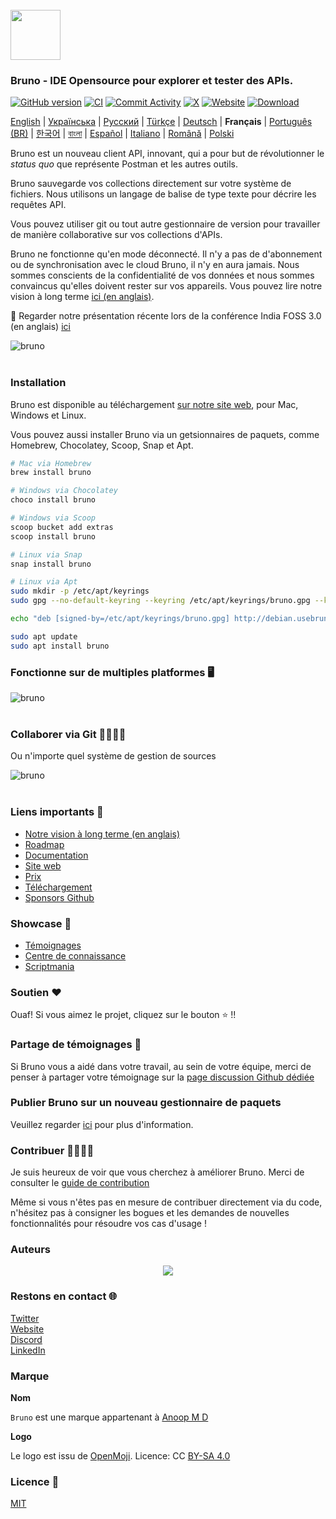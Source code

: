 <br />
<img src="../../assets/images/logo-transparent.png" width="80"/>

### Bruno - IDE Opensource pour explorer et tester des APIs.

[![GitHub version](https://badge.fury.io/gh/usebruno%2Fbruno.svg)](https://badge.fury.io/gh/usebruno%bruno)
[![CI](https://github.com/usebruno/bruno/actions/workflows/unit-tests.yml/badge.svg?branch=main)](https://github.com/usebruno/bruno/workflows/unit-tests.yml)
[![Commit Activity](https://img.shields.io/github/commit-activity/m/usebruno/bruno)](https://github.com/usebruno/bruno/pulse)
[![X](https://img.shields.io/twitter/follow/use_bruno?style=social&logo=x)](https://twitter.com/use_bruno)
[![Website](https://img.shields.io/badge/Website-Visit-blue)](https://www.usebruno.com)
[![Download](https://img.shields.io/badge/Download-Latest-brightgreen)](https://www.usebruno.com/downloads)

[English](/readme.md) | [Українська](docs/readme/readme_ua.md) | [Русский](docs/readme/readme_ru.md) | [Türkçe](docs/readme/readme_tr.md) | [Deutsch](docs/readme/readme_de.md) | **Français** | [Português (BR)](docs/readme/readme_pt_br.md) | [한국어](docs/readme/readme_kr.md) | [বাংলা](docs/readme/readme_bn.md) | [Español](docs/readme/readme_es.md) | [Italiano](docs/readme/readme_it.md) | [Română](docs/readme/readme_ro.md) | [Polski](docs/readme/readme_pl.md)

Bruno est un nouveau client API, innovant, qui a pour but de révolutionner le _status quo_ que représente Postman et les autres outils.

Bruno sauvegarde vos collections directement sur votre système de fichiers. Nous utilisons un langage de balise de type texte pour décrire les requêtes API.

Vous pouvez utiliser git ou tout autre gestionnaire de version pour travailler de manière collaborative sur vos collections d'APIs.

Bruno ne fonctionne qu'en mode déconnecté. Il n'y a pas de d'abonnement ou de synchronisation avec le cloud Bruno, il n'y en aura jamais. Nous sommes conscients de la confidentialité de vos données et nous sommes convaincus qu'elles doivent rester sur vos appareils. Vous pouvez lire notre vision à long terme [ici (en anglais)](https://github.com/usebruno/bruno/discussions/269).

📢 Regarder notre présentation récente lors de la conférence India FOSS 3.0 (en anglais) [ici](https://www.youtube.com/watch?v=7bSMFpbcPiY)

![bruno](/assets/images/landing-2.png) <br /><br />

### Installation

Bruno est disponible au téléchargement [sur notre site web](https://www.usebruno.com/downloads), pour Mac, Windows et Linux.

Vous pouvez aussi installer Bruno via un getsionnaires de paquets, comme Homebrew, Chocolatey, Scoop, Snap et Apt.

```sh
# Mac via Homebrew
brew install bruno

# Windows via Chocolatey
choco install bruno

# Windows via Scoop
scoop bucket add extras
scoop install bruno

# Linux via Snap
snap install bruno

# Linux via Apt
sudo mkdir -p /etc/apt/keyrings
sudo gpg --no-default-keyring --keyring /etc/apt/keyrings/bruno.gpg --keyserver keyserver.ubuntu.com --recv-keys 9FA6017ECABE0266

echo "deb [signed-by=/etc/apt/keyrings/bruno.gpg] http://debian.usebruno.com/ bruno stable" | sudo tee /etc/apt/sources.list.d/bruno.list

sudo apt update
sudo apt install bruno
```

### Fonctionne sur de multiples platformes 🖥️

![bruno](/assets/images/run-anywhere.png) <br /><br />

### Collaborer via Git 👩‍💻🧑‍💻

Ou n'importe quel système de gestion de sources

![bruno](/assets/images/version-control.png) <br /><br />

### Liens importants 📌

- [Notre vision à long terme (en anglais)](https://github.com/usebruno/bruno/discussions/269)
- [Roadmap](https://github.com/usebruno/bruno/discussions/384)
- [Documentation](https://docs.usebruno.com)
- [Site web](https://www.usebruno.com)
- [Prix](https://www.usebruno.com/pricing)
- [Téléchargement](https://www.usebruno.com/downloads)
- [Sponsors Github](https://github.com/sponsors/helloanoop)

### Showcase 🎥

- [Témoignages](https://github.com/usebruno/bruno/discussions/343)
- [Centre de connaissance](https://github.com/usebruno/bruno/discussions/386)
- [Scriptmania](https://github.com/usebruno/bruno/discussions/385)

### Soutien ❤️

Ouaf! Si vous aimez le projet, cliquez sur le bouton ⭐ !!

### Partage de témoignages 📣

Si Bruno vous a aidé dans votre travail, au sein de votre équipe, merci de penser à partager votre témoignage sur la [page discussion Github dédiée](https://github.com/usebruno/bruno/discussions/343)

### Publier Bruno sur un nouveau gestionnaire de paquets

Veuillez regarder [ici](/publishing.md) pour plus d'information.

### Contribuer 👩‍💻🧑‍💻

Je suis heureux de voir que vous cherchez à améliorer Bruno. Merci de consulter le [guide de contribution](../contributing/contributing_fr.md)

Même si vous n'êtes pas en mesure de contribuer directement via du code, n'hésitez pas à consigner les bogues et les demandes de nouvelles fonctionnalités pour résoudre vos cas d'usage !

### Auteurs

<div align="center">
    <a href="https://github.com/usebruno/bruno/graphs/contributors">
        <img src="https://contrib.rocks/image?repo=usebruno/bruno" />
    </a>
</div>

### Restons en contact 🌐

[Twitter](https://twitter.com/use_bruno) <br />
[Website](https://www.usebruno.com) <br />
[Discord](https://discord.com/invite/KgcZUncpjq) <br />
[LinkedIn](https://www.linkedin.com/company/usebruno)

### Marque

**Nom**

`Bruno` est une marque appartenant à [Anoop M D](https://www.helloanoop.com/)

**Logo**

Le logo est issu de [OpenMoji](https://openmoji.org/library/emoji-1F436/).
Licence: CC [BY-SA 4.0](https://creativecommons.org/licenses/by-sa/4.0/)

### Licence 📄

[MIT](/license.md)
